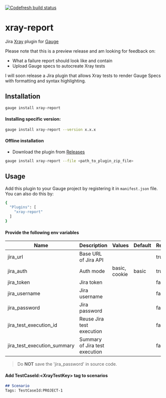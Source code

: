 [![Codefresh build status]( https://g.codefresh.io/api/badges/pipeline/jbadeau/xray-report%2Fbuild?type=cf-1&key=eyJhbGciOiJIUzI1NiJ9.NWQ4NWM1MmZmZDJkZWY3MzVjMDIyNmY1.65xP0iIixl3qVtmA9g4HZK1DVuawEleW4W30ZFArCXQ)]( https://g.codefresh.io/pipelines/edit/new/builds?id=5e5e05eb35bf1863521e4e57&pipeline=build&projects=xray-report&projectId=5e56cc98f5ff833beb1ffa5b)

# xray-report 
  
Jira [Xray](https://www.getxray.app/) plugin for [Gauge](http://gauge.org)  

Please note that this is a preview release and am looking for feedback on:

- What a failure report should look like and contain
- Upload Gauge specs to autocreate Xray tests

I will soon release a Jira plugin that allows Xray tests to render Gauge Specs with formatting and syntax highlighting. 

Installation
------------

```bash
gauge install xray-report
```

#### Installing specific version:

```bash
gauge install xray-report --version x.x.x
```

#### Offline installation
* Download the plugin from [Releases](https://github.com/jbadeau/xray-report/releases)

```bash
gauge install xray-report --file <path_to_plugin_zip_file>
```

Usage
-----

Add this plugin to your Gauge project by registering it in `manifest.json` file. You can also do this by:

```bash
{
  "Plugins": [
    "xray-report"
  ]
}
```

#### Provide the following env variables

| Name                        | Description                    | Values        | Default | Required  | Example                                      |
| ----------------------------|--------------------------------| --------------|---------|-----------|----------------------------------------------|
| jira_url                    | Base URL of Jira API           |               |         | true      | https://your-domain.atlassian.net/rest/api/3 |
| jira_auth                   | Auth mode                      | basic, cookie | basic   | true      |                                              |
| jira_token                  | Jira token                     |               |         | false     |                                              |
| jira_username               | Jira username                  |               |         | false     |                                              |
| jira_password               | Jira password                  |               |         | false     |                                              |
| jira_test_execution_id      | Reuse Jira test execution      |               |         | false     |                                              |
| jira_test_execution_summary | Summary of Jira test execution |               |         | false     |                                              |

> Do **NOT** save the 'jira_password' in source code. 


#### Add **TestCaseId:\<XrayTestKey>** tag to scenarios

```markdown  
## Scenario
Tags: TestCaseId:PROJECT-1
```
